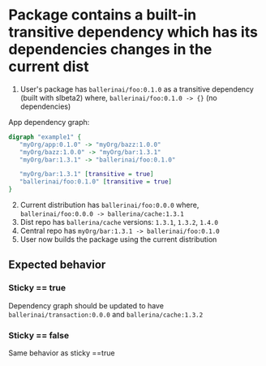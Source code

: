 # Package contains a built-in transitive dependency which has its dependencies changes in the current dist

1. User's package has `ballerinai/foo:0.1.0` as a transitive dependency (built with slbeta2) 
where, `ballerinai/foo:0.1.0 -> {}` (no dependencies)
 
 App dependency graph:
 ```dot
digraph "example1" {
    "myOrg/app:0.1.0" -> "myOrg/bazz:1.0.0"
    "myOrg/bazz:1.0.0" -> "myOrg/bar:1.3.1"
    "myOrg/bar:1.3.1" -> "ballerinai/foo:0.1.0"

    "myOrg/bar:1.3.1" [transitive = true]
    "ballerinai/foo:0.1.0" [transitive = true]
}
 ```
2. Current distribution has `ballerinai/foo:0.0.0` where, `ballerinai/foo:0.0.0 -> ballerina/cache:1.3.1`
3. Dist repo has `ballerina/cache` versions: `1.3.1`, `1.3.2`, `1.4.0`
4. Central repo has `myOrg/bar:1.3.1 -> ballerinai/foo:0.1.0`
3. User now builds the package using the current distribution

## Expected behavior

### Sticky == true
Dependency graph should be updated to have `ballerinai/transaction:0.0.0` and `ballerina/cache:1.3.2`

### Sticky == false
Same behavior as sticky ==true

